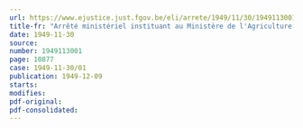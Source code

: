 ```yaml
---
url: https://www.ejustice.just.fgov.be/eli/arrete/1949/11/30/1949113001/justel
title-fr: "Arrêté ministériel instituant au Ministère de l'Agriculture une commission consultative de l'équipement agricole"
date: 1949-11-30
source:
number: 1949113001
page: 10877
case: 1949-11-30/01
publication: 1949-12-09
starts:
modifies:
pdf-original:
pdf-consolidated:
---
```


